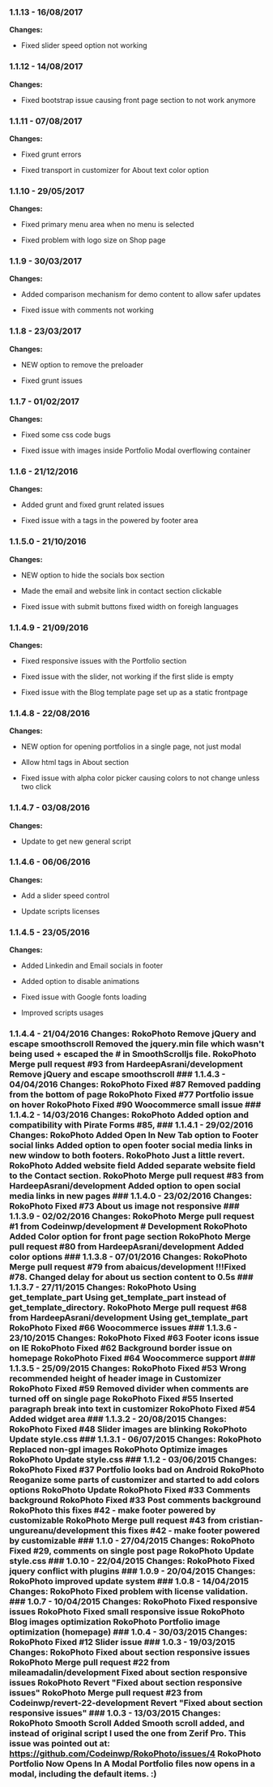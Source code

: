 
### 1.1.13 - 16/08/2017
**Changes:** 
- Fixed slider speed option not working

### 1.1.12 - 14/08/2017
**Changes:** 
- Fixed bootstrap issue causing front page section to not work anymore

### 1.1.11 - 07/08/2017
**Changes:** 
- Fixed grunt errors
- Fixed transport in customizer for About text color option

### 1.1.10 - 29/05/2017
**Changes:** 
- Fixed primary menu area when no menu is selected
- Fixed problem with logo size on Shop page

### 1.1.9 - 30/03/2017
**Changes:** 
- Added comparison mechanism for demo content to allow safer updates
- Fixed issue with comments not working

### 1.1.8 - 23/03/2017
**Changes:** 
- NEW option to remove the preloader
- Fixed grunt issues

### 1.1.7 - 01/02/2017
**Changes:** 
- Fixed some css code bugs
- Fixed issue with images inside Portfolio Modal overflowing container

### 1.1.6 - 21/12/2016
**Changes:** 
- Added grunt and fixed grunt related issues
- Fixed issue with a tags in the powered by footer area

### 1.1.5.0 - 21/10/2016
**Changes:** 
- NEW option to hide the socials box section
- Made the email and website link in contact section clickable
- Fixed issue with submit buttons fixed width on foreigh languages

### 1.1.4.9 - 21/09/2016
**Changes:** 
- Fixed responsive issues with the Portfolio section
- Fixed issue with the slider, not working if the first slide is empty
- Fixed issue with the Blog template page set up as a static frontpage

### 1.1.4.8 - 22/08/2016
**Changes:** 
- NEW option for opening portfolios in a single page, not just modal
- Allow html tags in About section
- Fixed issue with alpha color picker causing colors to not change unless two click

### 1.1.4.7 - 03/08/2016
**Changes:** 
- Update to get new general script

### 1.1.4.6 - 06/06/2016
**Changes:** 
- Add a slider speed control
- Update scripts licenses

### 1.1.4.5 - 23/05/2016
**Changes:** 
- Added Linkedin and Email socials in footer
- Added option to disable animations
- Fixed issue with Google fonts loading
- Improved scripts usages
 ### 1.1.4.4 - 21/04/2016 Changes: RokoPhoto Remove jQuery and escape smoothscroll Removed the jquery.min file which wasn't being used + escaped the # in SmoothScrolljs file. RokoPhoto Merge pull request #93 from HardeepAsrani/development Remove jQuery and escape smoothscroll ### 1.1.4.3 - 04/04/2016 Changes: RokoPhoto Fixed #87 Removed padding from the bottom of page RokoPhoto Fixed #77 Portfolio issue on hover RokoPhoto Fixed #90 Woocommerce small issue ### 1.1.4.2 - 14/03/2016 Changes: RokoPhoto Added option and compatibility with Pirate Forms #85, ### 1.1.4.1 - 29/02/2016 Changes: RokoPhoto Added Open In New Tab option to Footer social links Added option to open footer social media links in new window to both footers. RokoPhoto Just a little revert. RokoPhoto Added website field Added separate website field to the Contact section. RokoPhoto Merge pull request #83 from HardeepAsrani/development Added option to open social media links in new pages ### 1.1.4.0 - 23/02/2016 Changes: RokoPhoto Fixed #73 About us image not responsive ### 1.1.3.9 - 02/02/2016 Changes: RokoPhoto Merge pull request #1 from Codeinwp/development # Development RokoPhoto Added Color option for front page section RokoPhoto Merge pull request #80 from HardeepAsrani/development Added color options ### 1.1.3.8 - 07/01/2016 Changes: RokoPhoto Merge pull request #79 from abaicus/development !!!Fixed #78. Changed delay for about us section content to 0.5s ### 1.1.3.7 - 27/11/2015 Changes: RokoPhoto Using get_template_part Using get_template_part instead of get_template_directory. RokoPhoto Merge pull request #68 from HardeepAsrani/development Using get_template_part RokoPhoto Fixed #66 Woocommerce issues ### 1.1.3.6 - 23/10/2015 Changes: RokoPhoto Fixed #63 Footer icons issue on IE RokoPhoto Fixed #62 Background border issue on homepage RokoPhoto Fixed #64 Woocommerce support ### 1.1.3.5 - 25/09/2015 Changes: RokoPhoto Fixed #53 Wrong recommended height of header image in Customizer RokoPhoto Fixed #59 Removed divider when comments are turned off on single page RokoPhoto Fixed #55 Inserted paragraph break into text in customizer RokoPhoto Fixed #54 Added widget area ### 1.1.3.2 - 20/08/2015 Changes: RokoPhoto Fixed #48 Slider images are blinking RokoPhoto Update style.css ### 1.1.3.1 - 06/07/2015 Changes: RokoPhoto Replaced non-gpl images RokoPhoto Optimize images RokoPhoto Update style.css ### 1.1.2 - 03/06/2015 Changes: RokoPhoto Fixed #37 Portfolio looks bad on Android RokoPhoto Reoganize some parts of customizer and started to add colors options RokoPhoto Update RokoPhoto Fixed #33 Comments background RokoPhoto Fixed #33 Post comments background RokoPhoto this fixes #42 - make footer powered by customizable RokoPhoto Merge pull request #43 from cristian-ungureanu/development this fixes #42 - make footer powered by customizable ### 1.1.0 - 27/04/2015 Changes: RokoPhoto Fixed #29, comments on single post page RokoPhoto Update style.css ### 1.0.10 - 22/04/2015 Changes: RokoPhoto Fixed jquery conflict with plugins ### 1.0.9 - 20/04/2015 Changes: RokoPhoto improved update system ### 1.0.8 - 14/04/2015 Changes: RokoPhoto Fixed problem with license validation. ### 1.0.7 - 10/04/2015 Changes: RokoPhoto Fixed responsive issues RokoPhoto Fixed small responsive issue RokoPhoto Blog images optimization RokoPhoto Portfolio image optimization (homepage) ### 1.0.4 - 30/03/2015 Changes: RokoPhoto Fixed #12 Slider issue ### 1.0.3 - 19/03/2015 Changes: RokoPhoto Fixed about section responsive issues RokoPhoto Merge pull request #22 from mileamadalin/development Fixed about section responsive issues RokoPhoto Revert "Fixed about section responsive issues" RokoPhoto Merge pull request #23 from Codeinwp/revert-22-development Revert "Fixed about section responsive issues" ### 1.0.3 - 13/03/2015 Changes: RokoPhoto Smooth Scroll Added Smooth scroll added, and instead of original script I used the one from Zerif Pro. This issue was pointed out at: https://github.com/Codeinwp/RokoPhoto/issues/4 RokoPhoto Portfolio Now Opens In A Modal Portfolio files now opens in a modal, including the default items. :)
